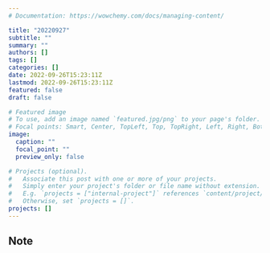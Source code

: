 ```yaml
---
# Documentation: https://wowchemy.com/docs/managing-content/

title: "20220927"
subtitle: ""
summary: ""
authors: []
tags: []
categories: []
date: 2022-09-26T15:23:11Z
lastmod: 2022-09-26T15:23:11Z
featured: false
draft: false

# Featured image
# To use, add an image named `featured.jpg/png` to your page's folder.
# Focal points: Smart, Center, TopLeft, Top, TopRight, Left, Right, BottomLeft, Bottom, BottomRight.
image:
  caption: ""
  focal_point: ""
  preview_only: false

# Projects (optional).
#   Associate this post with one or more of your projects.
#   Simply enter your project's folder or file name without extension.
#   E.g. `projects = ["internal-project"]` references `content/project/deep-learning/index.md`.
#   Otherwise, set `projects = []`.
projects: []
---
```


## Note

